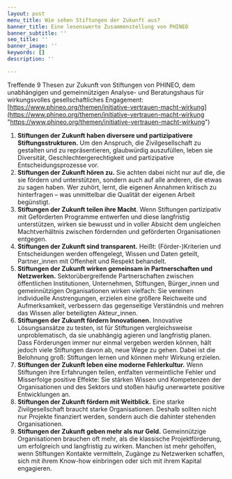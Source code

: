 ```yaml
---
layout: post
menu_title: Wie sehen Stiftungen der Zukunft aus?
banner_title: Eine lesenswerte Zusammenstellung von PHINEO
banner_subtitle: ''
seo_title: ''
banner_image: ''
keywords: []
description: ''

---
```

Treffende 9 Thesen zur Zukunft von Stiftungen von PHINEO, dem unabhängigen und gemeinnützigen Analyse- und Beratungshaus für wirkungsvolles gesellschaftliches Engagement:  
[https://www.phineo.org/themen/initiative-vertrauen-macht-wirkung](https://www.phineo.org/themen/initiative-vertrauen-macht-wirkung "https://www.phineo.org/themen/initiative-vertrauen-macht-wirkung")

1. **Stiftungen der Zukunft haben diversere und partizipativere Stiftungsstrukturen.** Um den Anspruch, die Zivilgesellschaft zu gestalten und zu repräsentieren, glaubwürdig auszufüllen, leben sie Diversität, Geschlechtergerechtigkeit und partizipative Entscheidungsprozesse vor.
2. **Stiftungen der Zukunft hören zu.** Sie achten dabei nicht nur auf die, die sie fördern und unterstützen, sondern auch auf alle anderen, die etwas zu sagen haben. Wer zuhört, lernt, die eigenen Annahmen kritisch zu hinterfragen – was unmittelbar die Qualität der eigenen Arbeit begünstigt.
3. **Stiftungen der Zukunft teilen ihre Macht**. Wenn Stiftungen partizipativ mit Geförderten Programme entwerfen und diese langfristig unterstützen, wirken sie bewusst und in voller Absicht dem ungleichen Machtverhältnis zwischen fördernden und geförderten Organisationen entgegen.
4. **Stiftungen der Zukunft sind transparent.** Heißt: (Förder-)Kriterien und Entscheidungen werden offengelegt, Wissen und Daten geteilt, Partner_innen mit Offenheit und Respekt behandelt.
5. **Stiftungen der Zukunft wirken gemeinsam in Partnerschaften und Netzwerken.** Sektorübergreifende Partnerschaften zwischen öffentlichen Institutionen, Unternehmen, Stiftungen, Bürger_innen und gemeinnützigen Organisationen wirken vielfach: Sie vereinen individuelle Anstrengungen, erzielen eine größere Reichweite und Aufmerksamkeit, verbessern das gegenseitige Verständnis und mehren das Wissen aller beteiligten Akteur_innen.
6. **Stiftungen der Zukunft fördern Innovationen.** Innovative Lösungsansätze zu testen, ist für Stiftungen vergleichsweise unproblematisch, da sie unabhängig agieren und langfristig planen. Dass Förderungen immer nur einmal vergeben werden können, hält jedoch viele Stiftungen davon ab, neue Wege zu gehen. Dabei ist die Belohnung groß: Stiftungen lernen und können mehr Wirkung erzielen.
7. **Stiftungen der Zukunft leben eine moderne Fehlerkultur.** Wenn Stiftungen ihre Erfahrungen teilen, entfalten vermeintliche Fehler und Misserfolge positive Effekte: Sie stärken Wissen und Kompetenzen der Organisationen und des Sektors und stoßen häufig unerwartete positive Entwicklungen an.
8. **Stiftungen der Zukunft fördern mit Weitblick.** Eine starke Zivilgesellschaft braucht starke Organisationen. Deshalb sollten nicht nur Projekte finanziert werden, sondern auch die dahinter stehenden Organisationen.
9. **Stiftungen der Zukunft geben mehr als nur Geld.** Gemeinnützige Organisationen brauchen oft mehr, als die klassische Projektförderung, um erfolgreich und langfristig zu wirken. Manchen ist mehr geholfen, wenn Stiftungen Kontakte vermitteln, Zugänge zu Netzwerken schaffen, sich mit ihrem Know-how einbringen oder sich mit ihrem Kapital engagieren.